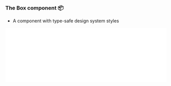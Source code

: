 ### The Box component 📦

<!-- <pre><code data-line-numbers="1-2|4-8" data-trim class="language-xml">
&lt;Box as="button" onClick={...} padding="large"&gt;...&lt;/Box&gt;
&lt;Box as="Card" border="subtle"&gt;...&lt;/Box&gt;

const Box = ({ as: Component, ...props }) =&gt; {
  const { styleProps, otherProps } = extractStyleProps(props);
  const classNames = getClassNames(styleProps);
  return &lt;Component {...otherProps} className={classNames} /&gt;
};
</code></pre> -->

- A component with type-safe design system styles

<img src="code/box.svg" />
